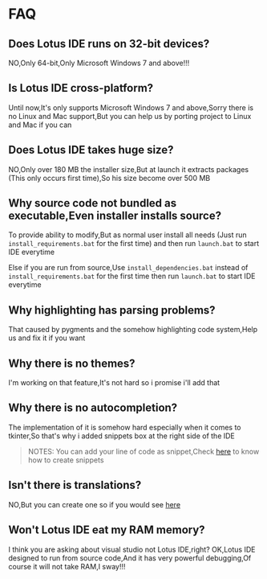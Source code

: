 # FAQ

## Does Lotus IDE runs on 32-bit devices?
NO,Only 64-bit,Only Microsoft Windows 7 and above!!!

## Is Lotus IDE cross-platform?
Until now,It's only supports Microsoft Windows 7 and above,Sorry there is no Linux and Mac support,But you can help us by porting project to Linux and Mac if you can

## Does Lotus IDE takes huge size?
NO,Only over 180 MB the installer size,But at launch it extracts packages (This only occurs first time),So his size become over 500 MB

## Why source code not bundled as executable,Even installer installs source?
To provide ability to modify,But as normal user install all needs (Just run `install_requirements.bat` for the first time) and then run `launch.bat` to start IDE everytime

Else if you are run from source,Use `install_dependencies.bat` instead of `install_requirements.bat` for the first time then run `launch.bat` to start IDE everytime

## Why highlighting has parsing problems?
That caused by pygments and the somehow highlighting code system,Help us and fix it if you want

## Why there is no themes?
I'm working on that feature,It's not hard so i promise i'll add that

## Why there is no autocompletion?
The implementation of it is somehow hard especially when it comes to tkinter,So that's why i added snippets box at the right side of the IDE

> NOTES: You can add your line of code as snippet,Check [here](https://github.com/Rabios/Lotus/blob/master/Snippets.md) to know how to create snippets

## Isn't there is translations?
NO,But you can create one so if you would see [here](https://github.com/Rabios/Lotus/blob/master/Translate.md)

## Won't Lotus IDE eat my RAM memory?
I think you are asking about visual studio not Lotus IDE,right? OK,Lotus IDE designed to run from source code,And it has very powerful debugging,Of course it will not take RAM,I sway!!!
